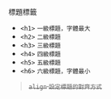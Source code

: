 標題標籤
- `<h1>` <small>一級標題，字體最大</small>
- `<h2>` <small>二級標題</small>
- `<h3>` <small>三級標題</small>
- `<h4>` <small>四級標題</small>
- `<h5>` <small>五級標題</small>
- `<h6>` <small>六級標題，字體最小</small>

><s>`align` <small>設定標題的對齊方式</small></s>
